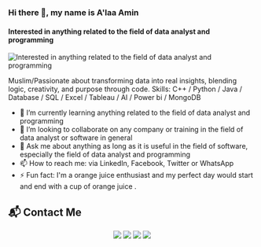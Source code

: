 ### Hi there 👋, my name is A'laa Amin
#### Interested in anything related to the field of data analyst and programming
![Interested in anything related to the field of data analyst and programming](https://hr-excellence.net/blog/wp-content/uploads/2022/09/pngegg-9-1024x586.png)

Muslim/Passionate about transforming data into real insights, blending logic, creativity, and purpose through code.
Skills: C++ / Python / Java / Database / SQL / Excel / Tableau / AI / Power bi / MongoDB

- 🌱 I’m currently learning anything related to the field of data analyst and programming 
- 👯 I’m looking to collaborate on any company or training in the field of data analyst or software in general 
- 💬 Ask me about anything as long as it is useful in the field of software, especially the field of data analyst and programming 
- 📫 How to reach me:  via LinkedIn, Facebook, Twitter or WhatsApp 
- ⚡ Fun fact: I'm a orange juice enthusiast and my perfect day would start and end with a cup of orange juice . 


## 📬 Contact Me

<p align="center">
  <a href="mailto:alaaelgezery89@gmail.com"><img src="https://img.shields.io/badge/Gmail-D14836?style=for-the-badge&logo=gmail&logoColor=white"></a>
  <a href="https://www.linkedin.com/in/a-laa-amin-elgezery-28512520b"><img src="https://img.shields.io/badge/LinkedIn-0A66C2?style=for-the-badge&logo=linkedin&logoColor=white"></a>
  <a href="https://github.com/AlaaAmin552"><img src="https://img.shields.io/badge/GitHub-333333?style=for-the-badge&logo=github&logoColor=white"></a>
  <a href="https://wa.me/201113421069"><img src="https://img.shields.io/badge/WhatsApp-25D366?style=for-the-badge&logo=whatsapp&logoColor=white"></a>
</p>


